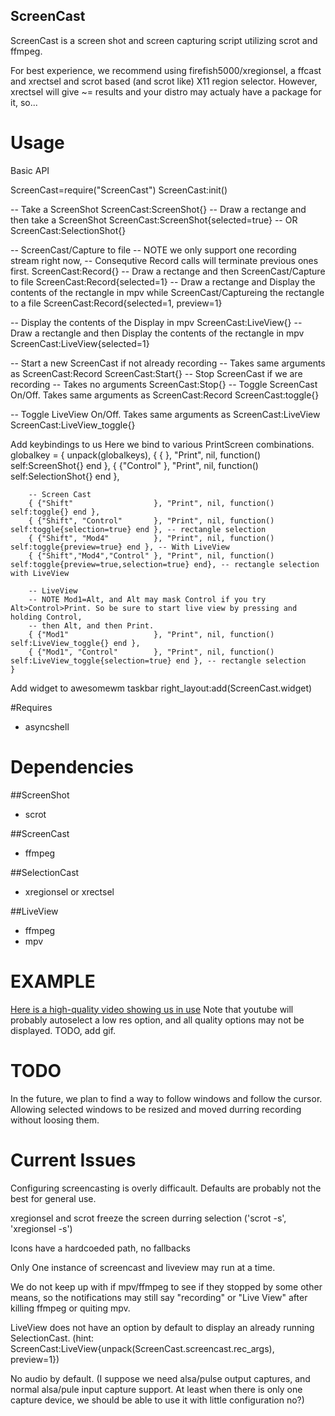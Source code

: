 
ScreenCast
----------

ScreenCast is a screen shot and screen capturing script utilizing scrot and ffmpeg.

For best experience, we recommend using firefish5000/xregionsel,
a ffcast and xrectsel and scrot based (and scrot like) X11 region selector. However, xrectsel will give ~= results and your distro may actualy have a package for it, so...

# Usage

Basic API

  ScreenCast=require("ScreenCast")
  ScreenCast:init()

  -- Take a ScreenShot
  ScreenCast:ScreenShot{}
  -- Draw a rectange and then take a ScreenShot
  ScreenCast:ScreenShot{selected=true}
  -- OR
  ScreenCast:SelectionShot{}

  -- ScreenCast/Capture to file
  -- NOTE we only support one recording stream right now,
  -- Consequtive Record calls will terminate previous ones first.
  ScreenCast:Record{}
  -- Draw a rectange and then ScreenCast/Capture to file
  ScreenCast:Record{selected=1}
  -- Draw a rectange and Display the contents of the rectangle in mpv while ScreenCast/Captureing the rectangle to a file
  ScreenCast:Record{selected=1, preview=1}
  
  -- Display the contents of the Display in mpv
  ScreenCast:LiveView{}
  -- Draw a rectangle and then Display the contents of the rectangle in mpv
  ScreenCast:LiveView{selected=1}

  -- Start a new ScreenCast if not already recording
  -- Takes same arguments as ScreenCast:Record
  ScreenCast:Start{}
  -- Stop ScreenCast if we are recording
  -- Takes no arguments
  ScreenCast:Stop{}
  -- Toggle ScreenCast On/Off. Takes same arguments as ScreenCast:Record
  ScreenCast:toggle{}

  -- Toggle LiveView On/Off. Takes same arguments as ScreenCast:LiveView
  ScreenCast:LiveView\_toggle{}
  
Add keybindings to us
Here we bind to various PrintScreen combinations.
	globalkey = { unpack(globalkeys),
		{ {							}, "Print", nil, function() self:ScreenShot{} end },
		{ {"Control"				}, "Print", nil, function() self:SelectionShot{} end },

		-- Screen Cast
		{ {"Shift"					}, "Print", nil, function() self:toggle{} end },
		{ {"Shift", "Control"		}, "Print", nil, function() self:toggle{selection=true} end }, -- rectangle selection
		{ {"Shift", "Mod4"			}, "Print", nil, function() self:toggle{preview=true} end }, -- With LiveView
		{ {"Shift","Mod4","Control"	}, "Print", nil, function() self:toggle{preview=true,selection=true} end}, -- rectangle selection with LiveView
		
		-- LiveView
		-- NOTE Mod1=Alt, and Alt may mask Control if you try Alt>Control>Print. So be sure to start live view by pressing and holding Control,
		-- then Alt, and then Print. 
		{ {"Mod1"					}, "Print", nil, function() self:LiveView_toggle{} end },
		{ {"Mod1", "Control"		}, "Print", nil, function() self:LiveView_toggle{selection=true} end }, -- rectangle selection
	}
Add widget to awesomewm taskbar
	right_layout:add(ScreenCast.widget)

#Requires
- asyncshell

# Dependencies

##ScreenShot
- scrot

##ScreenCast
- ffmpeg

##SelectionCast
- xregionsel or xrectsel

##LiveView
- ffmpeg
- mpv

# EXAMPLE
[Here is a high-quality video showing us in use](https://www.youtube.com/watch?v=PKh3Dn6zGqw) Note that youtube will probably autoselect a low res option, and all quality options may not be displayed.
TODO, add gif.


# TODO

In the future, we plan to find a way to follow windows and follow the cursor. Allowing selected windows to be
resized and moved durring recording without loosing them.

# Current Issues

Configuring screencasting is overly difficault. Defaults are probably not the best for general use.

xregionsel and scrot freeze the screen durring selection ('scrot -s', 'xregionsel -s')

Icons have a hardcoeded path, no fallbacks

Only One instance of screencast and liveview may run at a time.

We do not keep up with if mpv/ffmpeg to see if they stopped by some other means, so the notifications may still say "recording" or "Live View" after killing ffmpeg or quiting mpv. 

LiveView does not have an option by default to display an already running SelectionCast. (hint: ScreenCast:LiveView{unpack(ScreenCast.screencast.rec_args), preview=1})

No audio by default. (I suppose we need alsa/pulse output captures, and normal alsa/pule input capture support. At least when there is only one capture device, we should be able to use it with little configuration no?)
